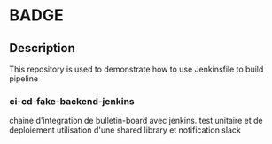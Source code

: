 # BADGE

## Description

This repository is used to demonstrate how to use Jenkinsfile to build pipeline

### ci-cd-fake-backend-jenkins

chaine d'integration de bulletin-board avec jenkins.
test unitaire et de deploiement
utilisation d'une shared library et notification slack

